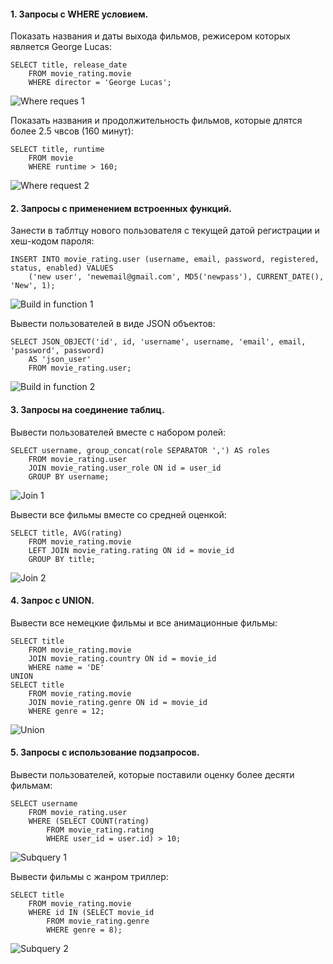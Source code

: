 #### 1. Запросы с WHERE условием.

Показать названия и даты выхода фильмов, режисером которых является George Lucas:
```
SELECT title, release_date 
    FROM movie_rating.movie 
    WHERE director = 'George Lucas';
```

![Where reques 1](https://github.com/z1max/movierating/blob/master/src/main/resources/sql-images/where1.png)

Показать названия и продолжительность фильмов, которые длятся более 2.5 чвсов (160 минут):
```
SELECT title, runtime 
    FROM movie 
    WHERE runtime > 160;
```

![Where request 2](https://github.com/z1max/movierating/blob/master/src/main/resources/sql-images/where2.png)

#### 2. Запросы с применением встроенных функций.

Занести в таблтцу нового пользователя с текущей датой регистрации и хеш-кодом пароля:
```
INSERT INTO movie_rating.user (username, email, password, registered, status, enabled) VALUES 
    ('new user', 'newemail@gmail.com', MD5('newpass'), CURRENT_DATE(), 'New', 1);
```

![Build in function 1](https://github.com/z1max/movierating/blob/master/src/main/resources/sql-images/buildin_func1.png)

Вывести пользователей в виде JSON объектов:
```
SELECT JSON_OBJECT('id', id, 'username', username, 'email', email, 'password', password)
    AS 'json_user'
    FROM movie_rating.user;
```

![Build in function 2](https://github.com/z1max/movierating/blob/master/src/main/resources/sql-images/buildin_func2.png)

#### 3. Запросы на соединение таблиц.

Вывести пользователей вместе с набором ролей:
```
SELECT username, group_concat(role SEPARATOR ',') AS roles
    FROM movie_rating.user 
    JOIN movie_rating.user_role ON id = user_id
    GROUP BY username;
```

![Join 1](https://github.com/z1max/movierating/blob/master/src/main/resources/sql-images/join1.png)

Вывести все фильмы вместе со средней оценкой:
```
SELECT title, AVG(rating) 
    FROM movie_rating.movie 
    LEFT JOIN movie_rating.rating ON id = movie_id
    GROUP BY title;
```

![Join 2](https://github.com/z1max/movierating/blob/master/src/main/resources/sql-images/join2.png)

#### 4. Запрос с UNION.

Вывести все немецкие фильмы и все анимационные фильмы:
```
SELECT title
    FROM movie_rating.movie
    JOIN movie_rating.country ON id = movie_id
    WHERE name = 'DE'
UNION
SELECT title
    FROM movie_rating.movie
    JOIN movie_rating.genre ON id = movie_id
    WHERE genre = 12;
```

![Union](https://github.com/z1max/movierating/blob/master/src/main/resources/sql-images/union.png)

#### 5. Запросы с использование подзапросов.

Вывести пользователей, которые поставили оценку более десяти фильмам:
```
SELECT username
    FROM movie_rating.user 
    WHERE (SELECT COUNT(rating) 
        FROM movie_rating.rating 
        WHERE user_id = user.id) > 10;
```

![Subquery 1](https://github.com/z1max/movierating/blob/master/src/main/resources/sql-images/subquery1.png)

Вывести фильмы с жанром триллер:
```
SELECT title 
    FROM movie_rating.movie
    WHERE id IN (SELECT movie_id 
	    FROM movie_rating.genre 
        WHERE genre = 8);
```

![Subquery 2](https://github.com/z1max/movierating/blob/master/src/main/resources/sql-images/subquery2.png)